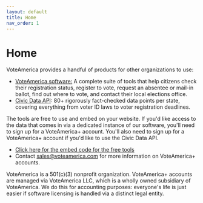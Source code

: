 ```yaml
---
layout: default
title: Home
nav_order: 1
---
```


# Home

VoteAmerica provides a handful of products for other organizations to use:

* [VoteAmerica software:](software/index.md) A complete suite of tools that help citizens check their registration status, register to vote, request an absentee or mail-in ballot, find out where to vote, and contact their local elections office.
* [Civic Data API](api/index.md): 80+ rigorously fact-checked data points per state, covering everything from voter ID laws to voter registration deadlines.

The tools are free to use and embed on your website. If you'd like access to the data that comes in via a dedicated instance of our software, you'll need to sign up for a VoteAmerica+ account.  You'll also need to sign up for a VoteAmerica+ account if you'd like to use the Civic Data API.
- [Click here for the embed code for the free tools](https://www.voteamerica.com/free-software/)
- Contact [sales@voteamerica.com](mailto:sales@voteamerica.com) for more information on VoteAmerica+ accounts.

VoteAmerica is a 501(c)(3) nonprofit organization.  VoteAmerica+ accounts are managed via VoteAmerica LLC, which is a wholly owned subsidiary of VoteAmerica. We do this for accounting purposes: everyone's life is just easier if software licensing is handled via a distinct legal entity. 

